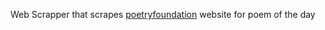 Web Scrapper that scrapes [poetryfoundation](https://www.poetryfoundation.org/) website for poem of the day
